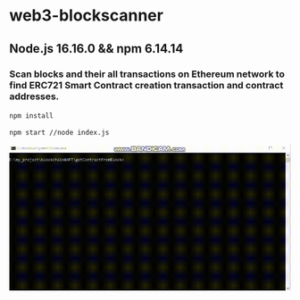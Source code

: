 # web3-blockscanner
## Node.js 16.16.0 && npm 6.14.14
### Scan blocks and their all transactions on Ethereum network to find ERC721 Smart Contract creation transaction and contract addresses.

```
npm install
```

```
npm start //node index.js
```

<img src="https://github.com/cyber-storm-200712/testassignment-nodejs-web3/blob/main/recoded.gif?raw=true" alt="recoded.gif">
